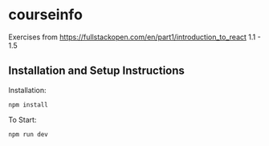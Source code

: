 # courseinfo

Exercises from https://fullstackopen.com/en/part1/introduction_to_react
1.1 - 1.5

## Installation and Setup Instructions

Installation:

`npm install`  

To Start:

`npm run dev`  
